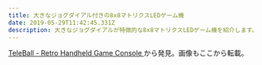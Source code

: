 ```yaml
---
title: 大きなジョグダイアル付きの8x8マトリクスLEDゲーム機
date: 2019-05-29T11:42:45.331Z
description: 大きなジョグダイアルが特徴的な8x8マトリクスLEDゲーム機を紹介します。
---
```

[TeleBall - Retro Handheld Game Console](https://hackaday.io/project/165136-teleball-retro-handheld-game-console)から発見。画像もここから転載。
